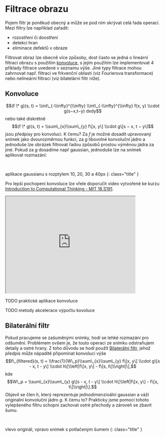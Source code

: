 # Filtrace obrazu

Pojem filtr je poněkud obecný a může se pod ním skrývat celá řada operací. Mezi filtry lze například zařadit:

*   rozostření či doostření
*   detekci hran
*   eliminace defektů v obraze

Filtrovat obraz lze obecně více způsoby, dost často se jedná o lineární filtraci obrazu s použitím [konvoluce](https://en.wikipedia.org/wiki/Convolution), s jejím použitím lze implementovat 4 příklady filtrace uvedené v seznamu výše. Jiné typy filtrace mohou zahrnovat např. filtraci ve frkvenční oblasti (viz Fourierova transformace) nebo nelineární filtraci (viz bilatelární filtr níže).

## Konvoluce

$$(f \* g)(s, t) = \\int\_{-\\infty}^{\\infty} \\int\_{-\\infty}^{\\infty} f(x, y) \\cdot g(s−x,t−y) dxdy$$ nebo také diskrétně $$(f \* g)(s, t) = \\sum\_{x}\\sum\_{y} f\[x, y\] \\cdot g\[s − x, t − y\]$$ jsou předpisy pro konvoluci. K čemu? Za $f$ je možné dosadit upravovaný snímek jako dvourozměrnou funkci, za $g$ libovolné konvoluční jádro a jednoduše lze obrázek filtrovat řadou způsobů prostou výměnou jádra za jiné. Pokud za $g$ dosadíme např gaussian, jednoduše lze na snímek aplikovat rozmazání:

<div class="images">
    <img src="/img/gaussian/duck.png" alt="">
    <img src="/img/gaussian/duck10.png" alt="">
    <img src="/img/gaussian/duck20.png" alt="">
    <img src="/img/gaussian/duck30.png" alt="">
    <img src="/img/gaussian/duck40.png" alt="">
</div>

aplikace gaussianu s rozptylem 10, 20, 30 a 40px
{: class="title" }

Pro lepší pochopení konvoluce lze vřele doporučit video vytvořené ke kurzu [Introduction to Computational Thinking - MIT 18.S191](https://computationalthinking.mit.edu/Fall20/).

<div class="video-box">
    <div class="video">
        <iframe width="420" height="315"
        src="https://www.youtube.com/embed/8rrHTtUzyZA">
        </iframe>
    </div>
</div>

TODO praktické aplikace konvoluce

TODO metody akcelerace výpočtu kovoluce

## Bilaterální filtr

Pokud pracujeme se zašuměnými snímky, hodí se lehké rozmazání pro odšumění. Problémem ovšem je, že touto operací ze snímku odstraňujem detaily a ostré hrany. Z toho důvodu se hodí použít [Bilaterální filtr](https://en.wikipedia.org/wiki/Bilateral_filter), jehož předpis může nápaditě připomínat konvoluci výše $$f\_{filtered}(s, t) = \\frac{1}{W\_p}\\sum\_{x}\\sum\_{y} f\[x, y\] \\cdot g\[s - x, t - y\] \\cdot h\[\\left|f\[x, y\] - f\[s, t\]\\right|\],$$ kde $$W\_p = \\sum\_{x}\\sum\_{y} g\[s - x, t - y\] \\cdot h\[\\left|f\[x, y\] - f\[s, t\]\\right|\].$$ Objevil se člen $h$, který reprezentuje jednodimenzioální gaussian a váží originální konvoluční jádro $g$. K čemu to? Prakticky jsme pomocí tohoto vylepšeného filtru schopni zachovat ostré přechody a zároveň se zbavit šumu.


<div class="images">
    <img src="/img/gaussian/facet.png" alt="">
    <img src="/img/gaussian/f4.png" alt="">
    <img src="/img/gaussian/archi.png" alt="">
    <img src="/img/gaussian/archi10_60.png" alt="">
</div>

vlevo originál, vpravo snímek s potlačeným šumem
{: class="title" }
